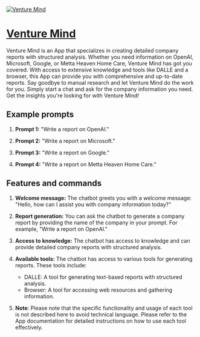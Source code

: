 [![Venture Mind](https://files.oaiusercontent.com/file-RqXkwZ9tTd2zJayPSvNYvTo6?se=2123-10-20T00%3A44%3A22Z&sp=r&sv=2021-08-06&sr=b&rscc=max-age%3D31536000%2C%20immutable&rscd=attachment%3B%20filename%3Dplugin-aioseo.png&sig=5hgmkp/LQnaxeqhU%2BrOAgKzJROfaog2lFBVigwTUWK4%3D)](https://chat.openai.com/g/g-3cr7xpySd-venture-mind)

# [Venture Mind](https://chat.openai.com/g/g-3cr7xpySd-venture-mind)

Venture Mind is an App that specializes in creating detailed company reports with structured analysis. Whether you need information on OpenAI, Microsoft, Google, or Metta Heaven Home Care, Venture Mind has got you covered. With access to extensive knowledge and tools like DALLE and a browser, this App can provide you with comprehensive and up-to-date reports. Say goodbye to manual research and let Venture Mind do the work for you. Simply start a chat and ask for the company information you need. Get the insights you're looking for with Venture Mind!

## Example prompts

1. **Prompt 1:** "Write a report on OpenAI."

2. **Prompt 2:** "Write a report on Microsoft."

3. **Prompt 3:** "Write a report on Google."

4. **Prompt 4:** "Write a report on Metta Heaven Home Care."

## Features and commands

1. **Welcome message:** The chatbot greets you with a welcome message: "Hello, how can I assist you with company information today?"

2. **Report generation:** You can ask the chatbot to generate a company report by providing the name of the company in your prompt. For example, "Write a report on OpenAI."

3. **Access to knowledge:** The chatbot has access to knowledge and can provide detailed company reports with structured analysis.

4. **Available tools:** The chatbot has access to various tools for generating reports. These tools include:
   - DALLE: A tool for generating text-based reports with structured analysis.
   - Browser: A tool for accessing web resources and gathering information.

5. **Note**: Please note that the specific functionality and usage of each tool is not described here to avoid technical language. Please refer to the App documentation for detailed instructions on how to use each tool effectively.
